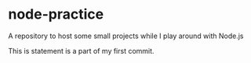 # node-practice
A repository to host some small projects while I play around with Node.js

This is statement is a part of my first commit.